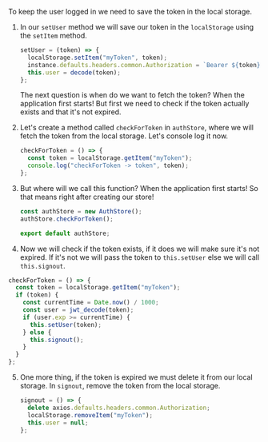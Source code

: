 To keep the user logged in we need to save the token in the local storage.

1. In our `setUser` method we will save our token in the `localStorage` using the `setItem` method.

   ```javascript
   setUser = (token) => {
     localStorage.setItem("myToken", token);
     instance.defaults.headers.common.Authorization = `Bearer ${token}`;
     this.user = decode(token);
   };
   ```

   The next question is when do we want to fetch the token? When the application first starts! But first we need to check if the token actually exists and that it's not expired.

2. Let's create a method called `checkForToken` in `authStore`, where we will fetch the token from the local storage. Let's console log it now.

   ```javascript
   checkForToken = () => {
     const token = localStorage.getItem("myToken");
     console.log("checkForToken -> token", token);
   };
   ```

3. But where will we call this function? When the application first starts! So that means right after creating our store!

   ```javascript
   const authStore = new AuthStore();
   authStore.checkForToken();

   export default authStore;
   ```

4. Now we will check if the token exists, if it does we will make sure it's not expired. If it's not we will pass the token to `this.setUser` else we will call `this.signout`.

```javascript
checkForToken = () => {
  const token = localStorage.getItem("myToken");
  if (token) {
    const currentTime = Date.now() / 1000;
    const user = jwt_decode(token);
    if (user.exp >= currentTime) {
      this.setUser(token);
    } else {
      this.signout();
    }
  }
};
```

5. One more thing, if the token is expired we must delete it from our local storage. In `signout`, remove the token from the local storage.

   ```javascript
   signout = () => {
     delete axios.defaults.headers.common.Authorization;
     localStorage.removeItem("myToken");
     this.user = null;
   };
   ```
